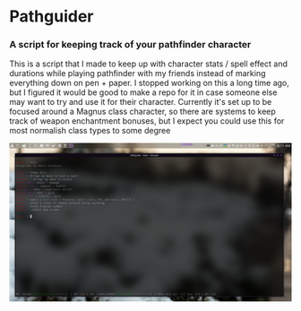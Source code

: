 # Pathguider

### A script for keeping track of your pathfinder character



This is a script that I made to keep up with character stats / spell effect and durations while playing pathfinder with my friends instead of marking everything down on pen + paper. I stopped working on this a long time ago, but I figured it would be good to make a repo for it in case someone else may want to try and use it for their character. Currently it's set up to be focused around a Magnus class character, so there are systems to keep track of weapon enchantment bonuses, but I expect you could use this for most normalish class types to some degree

![demo](demo.png)